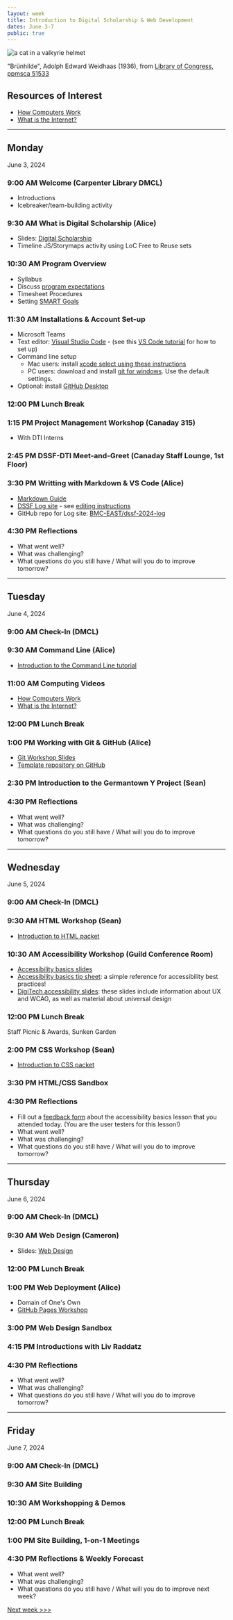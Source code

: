 ```yaml
---
layout: week
title: Introduction to Digital Scholarship & Web Development
dates: June 3-7
public: true
---
```


![a cat in a valkyrie helmet](https://tile.loc.gov/storage-services/service/pnp/ppmsca/51500/51533r.jpg)

"Brünhilde", Adolph Edward Weidhaas (1936), from [Library of Congress, ppmsca 51533](https://www.loc.gov/resource/ppmsca.51533/)

## Resources of Interest
- [How Computers Work](https://www.khanacademy.org/computing/code-org/computers-and-the-internet/how-computers-work/v/khan-academy-and-codeorg-introducing-how-computers-work)
- [What is the Internet?](https://www.youtube.com/watch?v=Dxcc6ycZ73M&list=PLzdnOPI1iJNfMRZm5DDxco3UdsFegvuB7&t=3s)

---

## Monday
June 3, 2024

### 9:00 AM Welcome (Carpenter Library DMCL)
- Introductions
- Icebreaker/team-building activity

### 9:30 AM What is Digital Scholarship (Alice)
- Slides: [Digital Scholarship](https://brynmawr-my.sharepoint.com/:p:/g/personal/amcgrath1_brynmawr_edu/EZMYcvVDa0pGid-DiYQf90gBhr1iLLXUdMQ2RGklIwpt1Q?e=Dz1ys2)
- Timeline JS/Storymaps activity using LoC Free to Reuse sets

### 10:30 AM Program Overview
- Syllabus
- Discuss [program expectations](../expectations.md)
- Timesheet Procedures
- Setting [SMART Goals](../resources/smart-goals.md)

### 11:30 AM Installations & Account Set-up
- Microsoft Teams
- Text editor: [Visual Studio Code](https://code.visualstudio.com/) - (see this [VS Code tutorial](https://code.visualstudio.com/docs/introvideos/basics) for how to set up)
- Command line setup
  - Mac users: install [xcode select using these instructions](https://www.freecodecamp.org/news/install-xcode-command-line-tools/)
  - PC users: download and install [git for windows](https://git-scm.com/downloads). Use the default settings.
- Optional: install [GitHub Desktop](https://desktop.github.com/)

### 12:00 PM Lunch Break

### 1:15 PM Project Management Workshop (Canaday 315)
- With DTI Interns

### 2:45 PM DSSF-DTI Meet-and-Greet (Canaday Staff Lounge, 1st Floor)

### 3:30 PM Writting with Markdown & VS Code (Alice)
- [Markdown Guide](https://www.markdownguide.org/cheat-sheet/)
- [DSSF Log site](https://laughing-adventure-mzmw737.pages.github.io/) - see [editing instructions](https://laughing-adventure-mzmw737.pages.github.io/instructions.html)
- GitHub repo for Log site: [BMC-EAST/dssf-2024-log](https://github.com/BMC-EAST/dssf-2024-log)

### 4:30 PM Reflections
- What went well?
- What was challenging?
- What questions do you still have / What will you do to improve tomorrow?

---

## Tuesday
June 4, 2024

### 9:00 AM Check-In (DMCL)

### 9:30 AM Command Line (Alice)
- [Introduction to the Command Line tutorial](https://digbmc.github.io/command-line/)

### 11:00 AM Computing Videos
- [How Computers Work](https://www.khanacademy.org/computing/code-org/computers-and-the-internet/how-computers-work/v/khan-academy-and-codeorg-introducing-how-computers-work)
- [What is the Internet?](https://www.youtube.com/watch?v=Dxcc6ycZ73M&list=PLzdnOPI1iJNfMRZm5DDxco3UdsFegvuB7&t=3s)

### 12:00 PM Lunch Break

### 1:00 PM Working with Git & GitHub (Alice)
- [Git Workshop Slides](https://alicemcgrath.digital.brynmawr.edu/pres/git-hub.html)
- [Template repository on GitHub](https://github.com/digbmc/git-hub-ws)

### 2:30 PM Introduction to the Germantown Y Project (Sean)

### 4:30 PM Reflections
- What went well?
- What was challenging?
- What questions do you still have / What will you do to improve tomorrow?

---

## Wednesday
June 5, 2024

### 9:00 AM Check-In (DMCL)

### 9:30 AM HTML Workshop (Sean)
- [Introduction to HTML packet](../resources/POGIL_HTML_Introduction.pdf)

### 10:30 AM Accessibility Workshop (Guild Conference Room)
- [Accessibility basics slides](https://brynmawr-my.sharepoint.com/:p:/g/personal/gcipressi_brynmawr_edu/ERuA_1EbcOlNo6cPD-1pn-wBJe05WdVCZw_eYN2pFpbBeg?wdLOR=c70B476B4-5F02-AD4F-A81F-CAB3BC07F0A4)
- [Accessibility basics tip sheet](https://brynmawr-my.sharepoint.com/:w:/g/personal/gcipressi_brynmawr_edu/EaDsR7dzDNpIp4jyyLj_mFEBAuCh1CGK18Wg_ai-iDQgXQ?wdLOR=c07C064CF-D7F4-8841-A34B-040FE8B96F09): a simple reference for accessibility best practices!
- [DigiTech accessibility slides](https://brynmawr-my.sharepoint.com/:p:/g/personal/gcipressi_brynmawr_edu/ES7Qj1VeJs5Oo8HpkTv72nsBQK_fBUs7xh9M2e8ZnHOong?wdLOR=cA20F1AEC-2190-D049-9DB0-0AB986B5BE7E): these slides include information about UX and WCAG, as well as material about universal design
  
### 12:00 PM Lunch Break
Staff Picnic & Awards, Sunken Garden

### 2:00 PM CSS Workshop (Sean)
- [Introduction to CSS packet](../resources/POGIL-CSS-Introduction.pdf)

### 3:30 PM  HTML/CSS Sandbox

### 4:30 PM Reflections
- Fill out a [feedback form](https://forms.office.com/pages/responsepage.aspx?id=exFLyWNh_UeT-LgAGASub4wlUZ3jbc9BsV9nUYfQm7BUNEdVUUxVSzNaN0ZOUzNQMlg4U01PS1RBNS4u) about the accessibility basics lesson that you attended today. (You are the user testers for this lesson!)
- What went well?
- What was challenging?
- What questions do you still have / What will you do to improve tomorrow?

---

## Thursday
June 6, 2024

### 9:00 AM Check-In (DMCL)

### 9:30 AM Web Design (Cameron)
- Slides: [Web Design](https://www.canva.com/design/DAGGn2ljFYA/j3eR25VHhG78GWnh6Anhow/view?utm_content=DAGGn2ljFYA&utm_campaign=designshare&utm_medium=link&utm_source=editor)

### 12:00 PM Lunch Break

### 1:00 PM Web Deployment (Alice)
- Domain of One's Own
- [GitHub Pages Workshop](https://github.com/tri-cods/github-pages)

### 3:00 PM Web Design Sandbox

### 4:15 PM Introductions with Liv Raddatz 

### 4:30 PM Reflections
- What went well?
- What was challenging?
- What questions do you still have / What will you do to improve tomorrow?

---

## Friday
June 7, 2024

### 9:00 AM Check-In (DMCL)

### 9:30 AM Site Building

### 10:30 AM Workshopping & Demos

### 12:00 PM Lunch Break

### 1:00 PM  Site Building, 1-on-1 Meetings

### 4:30 PM Reflections & Weekly Forecast
- What went well?
- What was challenging?
- What questions do you still have / What will you do to improve next week?

[Next week >>>](02-data)
